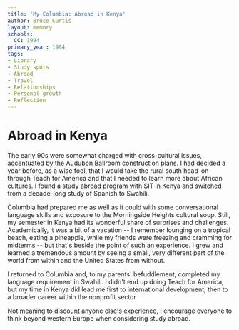 ```yaml
---
title: 'My Columbia: Abroad in Kenya'
author: Bruce Curtis
layout: memory
schools:
  CC: 1994
primary_year: 1994
tags:
- Library
- Study spots
- Abroad
- Travel
- Relationships
- Personal growth
- Reflection
---
```

# Abroad in Kenya

The early 90s were somewhat charged with cross-cultural issues, accentuated by the Audubon Ballroom construction plans.  I had decided a year before, as a wise fool, that I would take the rural south head-on through Teach for America and that I needed to learn more about African cultures.  I found a study abroad program with SIT in Kenya and switched from a decade-long study of Spanish to Swahili.

Columbia had prepared me as well as it could with some conversational language skills and exposure to the Morningside Heights cultural soup.  Still, my semester in Kenya had its wonderful share of surprises and challenges.  Academically, it was a bit of a vacation -- I remember lounging on a tropical beach, eating a pineapple, while my friends were freezing and cramming for midterms -- but that's beside the point of such an experience.  I grew and learned a tremendous amount by seeing a small, very different part of the world from within and the United States from without.

I returned to Columbia and, to my parents' befuddlement, completed my language requirement in Swahili.  I didn't end up doing Teach for America, but my time in Kenya did lead me first to international development, then to a broader career within the nonprofit sector.

Not meaning to discount anyone else's experience, I encourage everyone to think beyond western Europe when considering study abroad.
